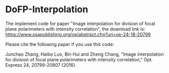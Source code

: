 # DoFP-Interpolation
The implement code for paper "Image interpolation for division of focal plane polarimeters with intensity correlation", the download link is: https://www.osapublishing.org/oe/abstract.cfm?uri=oe-24-18-20799

Please cite the following paper if you use this code:

Junchao Zhang, Haibo Luo, Bin Hui and Zheng Chang, "Image interpolation for division of focal plane polarimeters with intensity correlation," Opt. Express 24, 20799-20807 (2016).
